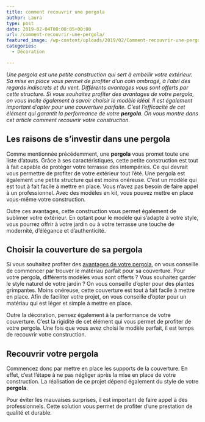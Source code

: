 ```yaml
---
title: comment recouvrir une pergola
author: Laura
type: post
date: 2019-02-04T00:00:05+00:00
url: /comment-recouvrir-une-pergola/
featured_image: /wp-content/uploads/2019/02/Comment-recouvrir-une-pergola.jpg
categories:
  - Décoration

---
```

_Une pergola est une petite construction qui sert à embellir votre extérieur. Sa mise en place vous permet de profiter d’un coin ombragé, à l’abri des regards indiscrets et du vent. Différents avantages vous sont offerts par cette structure. Si vous souhaitez profiter des avantages de votre pergola, on vous incite également à savoir choisir le modèle idéal. Il est également important d’opter pour une couverture parfaite. C’est l’efficacité de cet élément qui garantit la performance de votre_ **_pergola_**_. On vous montre dans cet article comment recouvrir votre construction._



## Les raisons de s’investir dans une pergola 



Comme mentionnée précédemment, une **pergola** vous promet toute une liste d’atouts. Grâce à ses caractéristiques, cette petite construction est tout à fait capable de protéger votre terrasse des intempéries. Ce qui devrait vous permettre de profiter de votre extérieur tout l’été. Une pergola est également une petite structure qui est moins onéreuse. C’est un modèle qui est tout à fait facile à mettre en place. Vous n’avez pas besoin de faire appel à un professionnel. Avec des modèles en kit, vous pouvez mettre en place vous-même votre construction. 



Outre ces avantages, cette construction vous permet également de sublimer votre extérieur. En optant pour le modèle qui s’adapte à votre style, vous pourrez offrir à votre jardin ou à votre terrasse une touche de modernité, d’élégance et d’authenticité. 



## Choisir la couverture de sa pergola



Si vous souhaitez profiter des <a href="http://www.maison-travaux.fr/maison-travaux/conseils-pratiques/pergola-veranda-avantages-inconvenients-fp-197731.html" target="_blank">avantages de votre pergola</a>, on vous conseille de commencer par trouver le matériau parfait pour sa couverture. Pour votre pergola, différents modèles vous sont offerts ? Vous souhaitez garder le style naturel de votre jardin ? On vous conseille d’opter pour des plantes grimpantes. Moins onéreuse, cette couverture est tout à fait facile à mettre en place. Afin de faciliter votre projet, on vous conseille d’opter pour un matériau qui est léger et simple à mettre en place. 



Outre la décoration, pensez également à la performance de votre couverture. C’est la rigidité de cet élément qui vous permet de profiter de votre pergola. Une fois que vous avez choisi le modèle parfait, il est temps de recouvrir votre construction. 



## Recouvrir votre pergola 



Commencez donc par mettre en place les supports de la couverture. En effet, c’est l’étape à ne pas négliger après la mise en place de votre construction. La réalisation de ce projet dépend également du style de votre **pergola**. 



Pour éviter les mauvaises surprises, il est important de faire appel à des professionnels. Cette solution vous permet de profiter d’une prestation de qualité et durable.